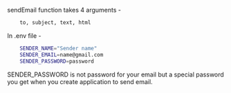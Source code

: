 sendEmail function takes 4 arguments - 
```sh
    to, subject, text, html
```


In .env file -
```sh
    SENDER_NAME="Sender name"
    SENDER_EMAIL=name@gmail.com
    SENDER_PASSWORD=password
```
    
SENDER_PASSWORD is not password for your email but a special password you get when you create application to send email.
